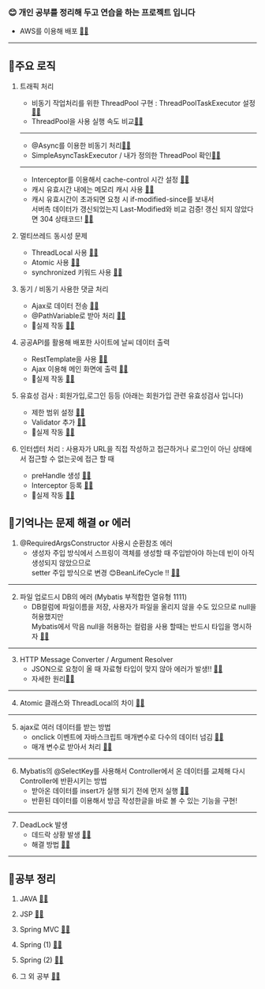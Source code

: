 <h3>😊 개인 공부를 정리해 두고 연습을 하는 프로젝트 입니다 </h3>

 - AWS를 이용해 배포 [📝🔗](http://54.180.140.215:8080/Project/home)
<hr>
<h2>🌈주요 로직</h2>

1. 트래픽 처리
	- 비동기 작업처리를 위한 ThreadPool 구현 : ThreadPoolTaskExecutor 설정[📝🔗](https://github.com/qufehfdl/portfolio/blob/main/Project/src/main/java/com/hrilke/project/config/ThreadPoolConfig.java#L19)
	- ThreadPool을 사용 실행 속도 비교[📝🔗](https://github.com/qufehfdl/portfolio/blob/main/Project/src/main/java/com/hrilke/project/controller/concurrent/ThreadPoolController.java#L24)
	- --
	- @Async를 이용한 비동기 처리[📝🔗](https://github.com/qufehfdl/portfolio/blob/main/Project/src/main/java/com/hrilke/project/service/concurrent/AsyncService.java#L12)
	- SimpleAsyncTaskExecutor / 내가 정의한 ThreadPool 확인[📝🔗](https://github.com/qufehfdl/portfolio/blob/main/Project/src/main/java/com/hrilke/project/controller/concurrent/AsyncController.java#L34)
	- --
   	- Interceptor를 이용해서 cache-control 시간 설정 [📝🔗](https://github.com/qufehfdl/portfolio/blob/main/Project/src/main/java/com/hrilke/project/interceptor/CacheInterceptor.java#L16)
	- 캐시 유효시간 내에는 메모리 캐시 사용 [📝🔗](https://github.com/qufehfdl/portfolio/blob/main/Project/src/main/webapp/resources/upload/cache2.png)
	- 캐시 유효시간이 초과되면 요청 시 if-modified-since를 보내서<br> 서버측 데이터가 갱신되었는지
	  Last-Modified와 비교 검증!  갱신 되지 않았다면 304 상태코드! [📝🔗](https://github.com/qufehfdl/portfolio/blob/main/Project/src/main/webapp/resources/upload/cache3.png)
      
2. 멀티쓰레드 동시성 문제
    - ThreadLocal 사용 [📝🔗](https://github.com/qufehfdl/portfolio/blob/main/Project/src/main/java/com/hrilke/project/controller/concurrent/ThreadLocalController.java#L21)
    - Atomic 사용 [📝🔗](https://github.com/qufehfdl/portfolio/blob/main/Project/src/main/java/com/hrilke/project/controller/concurrent/AtomicInstanceController.java#L35)
    - synchronized 키워드 사용 [📝🔗](https://github.com/qufehfdl/portfolio/blob/main/Project/src/main/java/com/hrilke/project/controller/concurrent/SynchronizedController.java#L12)

3. 동기 / 비동기 사용한 댓글 처리
    - Ajax로 데이터 전송 [📝🔗](https://github.com/qufehfdl/portfolio/blob/main/Project/src/main/webapp/WEB-INF/views/board/read.jsp#L16)
    - @PathVariable로 받아 처리 [📝🔗](https://github.com/qufehfdl/portfolio/blob/main/Project/src/main/java/com/hrilke/project/controller/ReplyController.java#L39)
    - 🔎실제 작동 [📝🔗](http://54.180.140.215:8080/Project/board/read?board_category=5&content_num=1)

4. 공공API를 활용해 배포한 사이트에 날씨 데이터 출력
    - RestTemplate을 사용 [📝🔗](https://github.com/qufehfdl/portfolio/blob/main/Project/src/main/java/com/hrilke/project/controller/RestAPIController.java#L47)
    - Ajax 이용해 메인 화면에 출력 [📝🔗](https://github.com/qufehfdl/portfolio/blob/main/Project/src/main/webapp/WEB-INF/views/home.jsp#L14)
    - 🔎실제 작동 [📝🔗](http://54.180.140.215:8080/Project/home)
      
5. 유효성 검사 : 회원가입,로그인 등등 (아래는 회원가입 관련 유효성검사 입니다)
    - 제한 범위 설정 [📝🔗](https://github.com/qufehfdl/portfolio/blob/main/Project/src/main/java/com/hrilke/project/beans/UserBean.java#L13)
    - Validator 추가 [📝🔗](https://github.com/qufehfdl/portfolio/blob/main/Project/src/main/java/com/hrilke/project/validation/UserValidator.java#L16)
    - 🔎실제 작동 [📝🔗](http://54.180.140.215:8080/Project/user/join)

6. 인터셉터 처리 : 사용자가 URL을 직접 작성하고 접근하거나 로그인이 아닌 상태에서 접근할 수 없는곳에 접근 할 때
    - preHandle 생성 [📝🔗](https://github.com/qufehfdl/portfolio/blob/main/Project/src/main/java/com/hrilke/project/interceptor/CheckLoginInterceptor.java#L21)
    - Interceptor 등록 [📝🔗](https://github.com/qufehfdl/portfolio/blob/main/Project/src/main/java/com/hrilke/project/config/ServletAppContext.java#L161)
    - 🔎실제 작동 [📝🔗](http://54.180.140.215:8080/Project/user/modify)
  
<h2>🌈기억나는 문제 해결 or 에러</h2>

1. @RequiredArgsConstructor 사용시 순환참조 에러
    - 생성자 주입 방식에서 스프링이 객체를 생성할 때 주입받아야 하는데 빈이 아직 생성되지 않았으므로<br>
    setter 주입 방식으로 변경 😊BeanLifeCycle !! [📝🔗](https://github.com/qufehfdl/portfolio/blob/main/Project/src/main/java/com/hrilke/project/config/ServletAppContext.java#L75)
<hr>

2. 파일 업로드시 DB의 에러 (Mybatis 부적합한 열유형 1111)
    - DB컬럼에 파일이름을 저장, 사용자가 파일을 올리지 않을 수도 있으므로 null을 허용했지만 <br> Mybatis에서 막음
       null을 허용하는 컬럼을 사용 할때는 반드시 타입을 명시하자 [📝🔗](https://github.com/qufehfdl/portfolio/blob/main/Project/src/main/java/com/hrilke/project/service/BoardService.java#L60)
<hr>

3.  HTTP Message Converter / Argument Resolver
    - JSON으로 요청이 올 때 자료형 타입이 맞지 않아 에러가 발생!! [📝🔗](https://github.com/qufehfdl/portfolio/blob/main/Project/src/main/java/com/hrilke/project/controller/HTTP_Test_Controller.java#L30)
    - 자세한 원리[📝🔗](https://github.com/qufehfdl/Study/blob/main/SpringMVC#L155) 
<hr>

4. Atomic 클래스와 ThreadLocal의 차이 [📝🔗](https://github.com/qufehfdl/portfolio/blob/main/Project/src/main/java/com/hrilke/project/config/RootAppContext.java#L42)

<hr>

5. ajax로 여러 데이터를 받는 방법
    - onclick 이벤트에 자바스크립트 매개변수로 다수의 데이터 넘김 [📝🔗](https://github.com/qufehfdl/portfolio/blob/main/Project/src/main/webapp/WEB-INF/views/board/read.jsp#L91)
    - 매개 변수로 받아서 처리 [📝🔗](https://github.com/qufehfdl/portfolio/blob/main/Project/src/main/webapp/WEB-INF/views/board/read.jsp#L16)
<hr>

6. Mybatis의 @SelectKey를 사용해서 Controller에서 온 데이터를 교체해 다시 Controller에 반환시키는 방법
    - 받아온 데이터를 insert가 실행 되기 전에 먼저 실행 [📝🔗](https://github.com/qufehfdl/portfolio/blob/main/Project/src/main/java/com/hrilke/project/mapper/BoardMapper.java#L18)
    - 반환된 데이터를 이용해서 방금 작성한글을 바로 볼 수 있는 기능을 구현!
<hr>

7. DeadLock 발생
    - 데드락 상황 발생 [📝🔗](https://github.com/qufehfdl/portfolio/blob/main/Project/src/main/java/com/hrilke/project/controller/concurrent/SynchronizedController.java#L25)
    - 해결 방법 [📝🔗](https://github.com/qufehfdl/portfolio/blob/main/Project/src/main/java/com/hrilke/project/controller/concurrent/SynchronizedController.java#L66)
<hr>

<h2>🌈공부 정리</h2>

1. JAVA [📝🔗](https://github.com/qufehfdl/Study/blob/main/JAVA%EA%B3%B5%EB%B6%80)

2. JSP [📝🔗](https://github.com/qufehfdl/Study/blob/main/JSP%EA%B3%B5%EB%B6%80)

3. Spring MVC [📝🔗](https://github.com/qufehfdl/Study/blob/main/SpringMVC)

4. Spring (1) [📝🔗](https://github.com/qufehfdl/Study/blob/main/SPRING%EA%B3%B5%EB%B6%801)

5. Spring (2) [📝🔗](https://github.com/qufehfdl/Study/blob/main/SPRING%EA%B3%B5%EB%B6%802)

6. 그 외 공부 [📝🔗](https://github.com/qufehfdl/Study/blob/main/%EC%97%AC%EB%9F%AC%EA%B0%80%EC%A7%80%20%EA%B3%B5%EB%B6%80)
